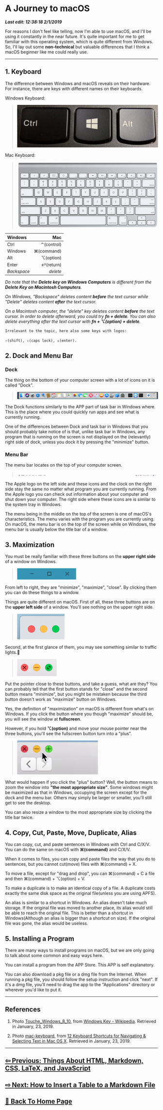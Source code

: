 # A Journey to macOS

***Last edit: 12:38:18 2/1/2019***

For reasons I don't feel like telling, now I'm able to use macOS, and I'll be using it constantly in the near future. It's quite important for me to get familiar with this operating system, which is quite different from Windows. So, I'll lay out some **non-technical** but valuable differences that I think a macOS beginner like me could really use.

----

## 1. Keyboard

The difference between Windows and macOS reveals on their hardware. For instance, there are keys with different names on their keyboards.

Windows Keyboard:

> ![Touche_Windows_8_10](Touche_Windows_8_10.jpg)

Mac Keyboard:

> ![mac-keyboard](mac-keyboard.jpg)

| Windows | Mac |
| :---- | ----: |
| Ctrl | ⌃(control) |
| Windows | ⌘(command) |
| Alt | ⌥(option) |
| Enter | ↩(return) |
| *Backspace* | *delete* |

*Do note that the **Delete key on Windows Computers** is different from the **Delete Key on Macintosh Computers**.*

*On Windows, "Backspace" deletes content **before** the text cursor while "Delete" deletes content **after** the text cursor.*

*On a Macintosh computer, the "delete" key deletes content **before** the text cursor. In order to delete afterward, you could try **fn + delete**. You can also delete everything after the text cursor with **fn + ⌥(option) + delete**.*

    Irrelevant to the topic, here also some keys with logos:

    ⇧(shift), ⇪(caps lock), ⌅(enter).

## 2. Dock and Menu Bar

### Dock

The thing on the bottom of your computer screen with a lot of icons on it is called "Dock".

> ![Dock](Dock.png)

The Dock functions similarly to the APP part of task bar in Windows where. This is the place where you could quickly run apps and see what is currently running.

One of the differences between Dock and task bar in Windows that you should probably take notice of is that, unlike task bar in Windows, any program that is running on the screen is not displayed on the (relevantly) right side of dock, unless you dock it by pressing the "minimize" button.

### Menu Bar

The menu bar locates on the top of your computer screen.

> ![menu bar](menu-bar.png)

The Apple logo on the left side and these icons and the clock on the right side stay the same no matter what program you are currently running. From the Apple logo you can check out information about your computer and shut down your computer. The right side where these icons are is similar to the system tray in Windows.

The menu being in the middle on the top of the screen is one of macOS's characteristics. The menu varies with the program you are currently using. On macOS, the menu bar is on the top of the screen while on Windows, the menu bar is usually below the title bar of a window.

## 3. Maximization

You must be really familiar with these three buttons on the **upper right side** of a window on Windows.

> ![three-buttons-windows](three-buttons-windows.PNG)

From left to right, they are "minimize", "maximize", "close". By clicking them you can do these things to a window.

Things are quite different on macOS. First of all, these three buttons are on the **upper left side** of a window. You'll see nothing on the upper right side.

> ![three-buttons-macOS](three-buttons-macOS.png)

Second, at the first glance of them, you may see something similar to traffic lights.🚥

> ![three-buttons-mouse-macOS](three-buttons-mouse-macOS.png)

Put the pointer close to these buttons, and take a guess, what are they? You can probably tell that the first button stands for "close" and the second button means "minimize", but you might be mistaken because the third button doesn't work as "maximize" button on Windows.

Yes, the definition of "maximization" on macOS is different from what's on Windows. If you click the button where you though "maximize" should be, you will see the window at **fullscreen**.

However, if you hold **⌥(option)** and move your mouse pointer near the three buttons, you'll see the fullscreen button turn into a "plus".

> ![three-buttons-mouse-option-macOS](three-buttons-mouse-option-macOS.png)

What would happen if you click the "plus" button? Well, the button means to zoom the window into **"the most appropriate size"**. Some windows might be maximized as that in Windows, occupying the screen except for the dock and the menu bar. Others may simply be larger or smaller, you'll still get to see the desktop.

You can also resize a window to the most appropriate size by clicking the title bar twice.

## 4. Copy, Cut, Paste, Move, Duplicate, Alias

You can copy, cut, and paste sentences in Windows with Ctrl and C/X/V. You can do the same on macOS with **⌘(command)** and C/X/V.

When it comes to files, you can copy and paste files the way  that you do to sentences, but you cannot cut(move) files with ⌘(command) + X.

To move a file, except for "drag and drop", you can ⌘(command) + C a file and then ⌘(command) + ⌥(option) + V.

To make a duplicate is to make an identical copy of a file. A duplicate costs exactly the same disk space as the original file(unless you are using APFS).

An alias is similar to a shortcut in Windows. An alias doesn't take much storage. If the original file was moved to another place, its alias would still be able to reach the original file. This is better than a shortcut in Windows(Although an alias is bigger than a shortcut on size). If the original file was gone, the alias would be useless.

## 5. Installing a Program

There are many ways to install programs on macOS, but we are only going to talk about some common and easy ways here.

You can install a program from the APP Store. This APP is self explanatory.

You can also download a pkg file or a dmg file from the Internet. When running a pkg file, you should follow the setup instruction and click "next". If it's a dmg file, you'll need to drag the app to the "Applications" directory or wherever you'd like to put it.

----

## References

1. Photo [Touche_Windows_8_10](https://en.m.wikipedia.org/wiki/Windows_key#/media/File%3ATouche_Windows_8_10.jpg), from [Windows Key - Wikipedia](https://en.m.wikipedia.org/wiki/Windows_key). Retrieved in January, 23, 2019.

2. Photo [mac-keyboard](http://cdn.osxdaily.com/wp-content/uploads/2012/02/mac-keyboard.jpg), from [12 Keyboard Shortcuts for Navigating & Selecting Text in Mac OS X](http://osxdaily.com/2012/02/23/keyboard-shortcuts-to-navigate-select-text-mac-os-x/). Retrieved in January, 23, 2019.

----

## **[⇦ Previous:  Things About HTML, Markdown, CSS, LaTeX, and JavaScript](https://angelohyang.github.io/Blog/Jan.%202019/Things%20About%20HTML%2C%20Markdown%2C%20CSS%2C%20LaTeX%2C%20and%20JavaScript)**

## **[⇨ Next: How to Insert a Table to a Markdown File](https://angelohyang.github.io/Blog/Jan.%202019/How%20to%20Insert%20a%20Table%20to%20a%20Markdown%20File)**

## **[🏡 Back To Home Page](https://angelohyang.github.io/Blog/)**